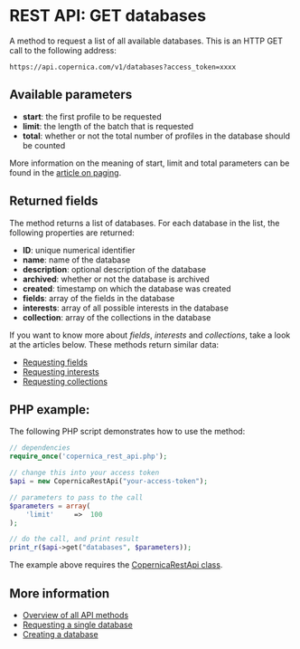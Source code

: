 # REST API: GET databases

A method to request a list of all available databases. This is an HTTP GET call to the following address:

`https://api.copernica.com/v1/databases?access_token=xxxx`

## Available parameters

- **start**: the first profile to be requested
- **limit**: the length of the batch that is requested
- **total**: whether or not the total number of profiles in the database should be counted

More information on the meaning of start, limit and total parameters can be found in the [article on paging](rest-paging).

## Returned fields
The method returns a list of databases. For each database in the list, the following properties are returned:
- **ID**: unique numerical identifier
- **name**: name of the database
- **description**: optional description of the database
- **archived**: whether or not the database is archived
- **created**: timestamp on which the database was created
- **fields**: array of the fields in the database
- **interests**: array of all possible interests in the database
- **collection**: array of the collections in the database

If you want to know more about *fields*, *interests* and *collections*,  take a look at the articles below. These methods return similar data:
- [Requesting fields](rest-get-database-fields)
- [Requesting interests](rest-get-database-interests)
- [Requesting collections](rest-get-database-collections) 

## PHP example:

The following PHP script demonstrates how to use the method:

```php
// dependencies
require_once('copernica_rest_api.php');

// change this into your access token
$api = new CopernicaRestApi("your-access-token");

// parameters to pass to the call
$parameters = array(
    'limit'     =>  100
);

// do the call, and print result
print_r($api->get("databases", $parameters));
```

The example above requires the [CopernicaRestApi class](rest-php).

## More information
- [Overview of all API methods](rest-api)
- [Requesting a single database](rest-get-database)
- [Creating a database](rest-post-database)

